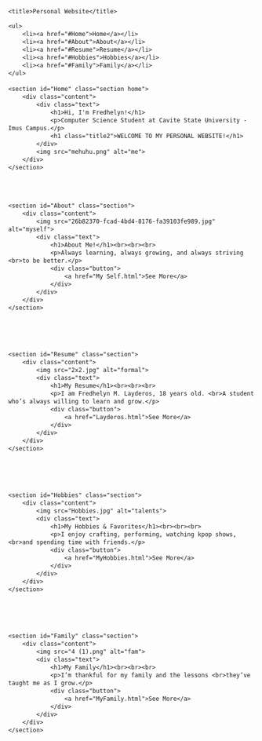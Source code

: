 <html>
<head>
    <meta charset="UTF-8">
    <meta name="viewport" content="width=device-width, initial-scale=1.0">
     <link rel="stylesheet" type="text/css" href="Personal Website.css">
     
    <title>Personal Website</title>

</head>
<body>

    <ul>
        <li><a href="#Home">Home</a></li>
        <li><a href="#About">About</a></li>
        <li><a href="#Resume">Resume</a></li>
        <li><a href="#Hobbies">Hobbies</a></li>
        <li><a href="#Family">Family</a></li>
    </ul>

    <section id="Home" class="section home">
        <div class="content">
            <div class="text">
                <h1>Hi, I'm Fredhelyn!</h1>
                <p>Computer Science Student at Cavite State University - Imus Campus.</p>
                <h1 class="title2">WELCOME TO MY PERSONAL WEBSITE!</h1>
            </div>
            <img src="mehuhu.png" alt="me">
        </div>
    </section>
<br><br>

    <section id="About" class="section">
        <div class="content">
            <img src="26b82370-fcad-4bd4-8176-fa39103fe989.jpg" alt="myself">
            <div class="text">
                <h1>About Me!</h1><br><br><br>
                <p>Always learning, always growing, and always striving <br>to be better.</p>
                <div class="button">
                    <a href="My Self.html">See More</a>
                </div>
            </div>
        </div>
    </section>
<br><br><br>

    <section id="Resume" class="section">
        <div class="content">
            <img src="2x2.jpg" alt="formal">
            <div class="text">
                <h1>My Resume</h1><br><br><br>
                <p>I am Fredhelyn M. Layderos, 18 years old. <br>A student who’s always willing to learn and grow.</p>
                <div class="button">
                    <a href="Layderos.html">See More</a>
                </div>
            </div>
        </div>
    </section>
<br><br><br>

    <section id="Hobbies" class="section">
        <div class="content">
            <img src="Hobbies.jpg" alt="talents">
            <div class="text">
                <h1>My Hobbies & Favorites</h1><br><br><br>
                <p>I enjoy crafting, performing, watching kpop shows, <br>and spending time with friends.</p>
                <div class="button">
                    <a href="MyHobbies.html">See More</a>
                </div>
            </div>
        </div>
    </section>
<br><br><br>

    <section id="Family" class="section">
        <div class="content">
            <img src="4 (1).png" alt="fam">
            <div class="text">
                <h1>My Family</h1><br><br><br>
                <p>I’m thankful for my family and the lessons <br>they’ve taught me as I grow.</p>
                <div class="button">
                    <a href="MyFamily.html">See More</a>
                </div>
            </div>
        </div>
    </section>
<br><br><br>
<br><br><br>

</body>

</html>
